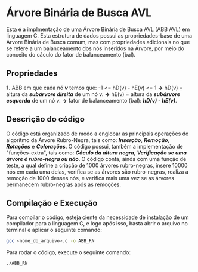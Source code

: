 # Árvore Binária de Busca AVL

Esta é a implmentação de uma Árvore Binária de Busca AVL (ABB AVL) em linguagem C. Esta estrutura de dados possui as propriedades-base de uma Árvore Binária de Busca comum, mas com propriedades adicionais no que se refere a um balanceamento dos nós inseridos na Árvore, por meio do conceito do cáculo do fator de balanceamento (bal).

## Propriedades
**1.** ABB em que cada nó ***v*** temos que: -1 <= hD(v) - hE(v) <= 1
       **->** hD(v) = altura da ***subárvore direita*** de um nó v.
       **->** hE(v) = altura da ***subárvore esquerda*** de um nó v.
       **->** fator de balanceamento (bal):  ***hD(v) - hE(v)***.
       
## Descrição do código

O código está organizado de modo a englobar as principais operações do algoritmo da Árvore Rubro-Negra, tais como: ***Inserção***, ***Remoção***, ***Rotações*** e ***Colorações***. O código possui, também a implementação de "funções-extra", tais como: ***Cáculo da altura negra***, ***Verificação se uma árvore é rubro-negra ou não***. O código conta, ainda com uma função de teste, a qual define a criação de 1000 árvores rubro-negras, insere 10000 nós em cada uma delas, verifica se as árvores são rubro-negras, realiza a remoção de 1000 desses nós, e verifica mais uma vez se as árvores permanecem rubro-negras após as remoções.

## Compilação e Execução

Para compilar o código, esteja ciente da necessidade de instalação de um compilador para a linguagem C, e logo após isso, basta abrir o arquivo no terminal e aplicar o seguinte comando: 

```bash
gcc <nome_do_arquivo>.c -o ABB_RN
```

Para rodar o código, execute o seguinte comando:

```bash
./ABB_RN
```


